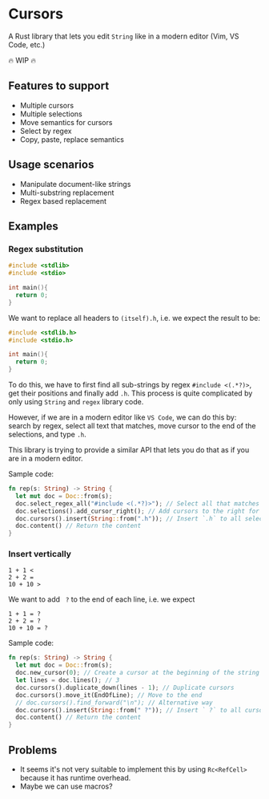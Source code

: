 # Cursors

A Rust library that lets you edit `String` like in a modern editor (Vim, VS Code, etc.)

:fire: WIP :fire:

## Features to support

- Multiple cursors
- Multiple selections
- Move semantics for cursors
- Select by regex
- Copy, paste, replace semantics

## Usage scenarios

- Manipulate document-like strings
- Multi-substring replacement
- Regex based replacement

## Examples

### Regex substitution

```c
#include <stdlib>
#include <stdio>

int main(){
  return 0;
}
```

We want to replace all headers to `(itself).h`, i.e. we expect the result to be:

```c
#include <stdlib.h>
#include <stdio.h>

int main(){
  return 0;
}
```

To do this, we have to first find all sub-strings by regex `#include <(.*?)>`, get their positions and finally add `.h`.
This process is quite complicated by only using `String` and `regex` library code.

However, if we are in a modern editor like `VS Code`, we can do this by: search by regex, select all text that matches, move cursor to the end of the selections, and type `.h`.

This library is trying to provide a similar API that lets you do that as if you are in a modern editor.

Sample code:

```rs
fn rep(s: String) -> String {
  let mut doc = Doc::from(s);
  doc.select_regex_all("#include <(.*?)>"); // Select all that matches the regex
  doc.selections().add_cursor_right(); // Add cursors to the right for each selection
  doc.cursors().insert(String::from(".h")); // Insert `.h` to all selections
  doc.content() // Return the content
}
```

### Insert vertically

```text
1 + 1 <
2 + 2 =
10 + 10 >
```

We want to add ` ?` to the end of each line, i.e. we expect

```text
1 + 1 = ?
2 + 2 = ?
10 + 10 = ?
```

Sample code:

```rs
fn rep(s: String) -> String {
  let mut doc = Doc::from(s);
  doc.new_cursor(0); // Create a cursor at the beginning of the string
  let lines = doc.lines(); // 3
  doc.cursors().duplicate_down(lines - 1); // Duplicate cursors
  doc.cursors().move_it(EndOfLine); // Move to the end
  // doc.cursors().find_forward("\n"); // Alternative way
  doc.cursors().insert(String::from(" ?")); // Insert ` ?` to all cursors
  doc.content() // Return the content
}
```

## Problems

- It seems it's not very suitable to implement this by using `Rc<RefCell>` because it has runtime overhead.
- Maybe we can use macros?
